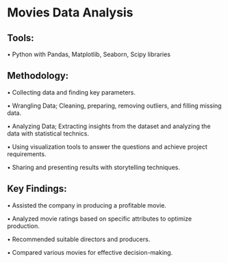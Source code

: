 # Movies Data Analysis
## Tools:
•	Python with Pandas, Matplotlib, Seaborn, Scipy libraries

## Methodology:
•	Collecting data and finding key parameters.

•	Wrangling Data; Cleaning, preparing, removing outliers, and filling missing data.

•	Analyzing Data; Extracting insights from the dataset and analyzing the data with statistical technics.

•	Using visualization tools to answer the questions and achieve project requirements.

•	Sharing and presenting results with storytelling techniques.

## Key Findings:
•	Assisted the company in producing a profitable movie.

•	Analyzed movie ratings based on specific attributes to optimize production.

•	Recommended suitable directors and producers.

•	Compared various movies for effective decision-making.

